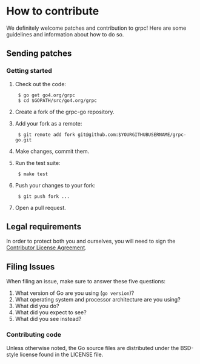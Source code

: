 # How to contribute

We definitely welcome patches and contribution to grpc! Here are some guidelines
and information about how to do so.

## Sending patches

### Getting started

1. Check out the code:

        $ go get go4.org/grpc
        $ cd $GOPATH/src/go4.org/grpc

1. Create a fork of the grpc-go repository.
1. Add your fork as a remote:

        $ git remote add fork git@github.com:$YOURGITHUBUSERNAME/grpc-go.git

1. Make changes, commit them.
1. Run the test suite:

        $ make test

1. Push your changes to your fork:

        $ git push fork ...

1. Open a pull request.

## Legal requirements

In order to protect both you and ourselves, you will need to sign the
[Contributor License Agreement](https://cla.developers.google.com/clas).

## Filing Issues
When filing an issue, make sure to answer these five questions:

1. What version of Go are you using (`go version`)?
2. What operating system and processor architecture are you using?
3. What did you do?
4. What did you expect to see?
5. What did you see instead?

### Contributing code
Unless otherwise noted, the Go source files are distributed under the BSD-style license found in the LICENSE file.
